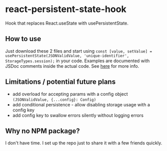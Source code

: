 # react-persistent-state-hook
Hook that replaces React.useState with usePersistentState.

## How to use
Just download these 2 files and start using `const [value, setValue] = usePersistentState(JSONValidValue, 'unique-identifier', StorageTypes.session);` in your code. Examples are documented with JSDoc comments inside the actual code. See [here](https://github.com/deniskabana/react-persistent-state-hook/blob/main/usePersistentState.ts#L40) for more info.

## Limitations / potential future plans
- add overload for accepting params with a config object `(JSONValidValue, {...config}: Config)`
- add conditional persistence - allow disabling storage usage with a config key
- add config key to swallow errors silently without logging errors

## Why no NPM package?
I don't have time. I set up the repo just to share it with a few friends quickly.
